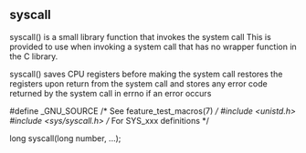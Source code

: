 syscall
-----------

syscall() is a small library function that invokes the system call
This is provided to use when invoking a system call that has no wrapper function in the C library.

syscall()
	saves CPU registers before making the system call
	restores the registers upon return from the system call
	and stores any error code returned by the system call in errno if an error occurs

#define _GNU_SOURCE         /* See feature_test_macros(7) */
#include <unistd.h>
#include <sys/syscall.h>   /* For SYS_xxx definitions */

long syscall(long number, ...);



